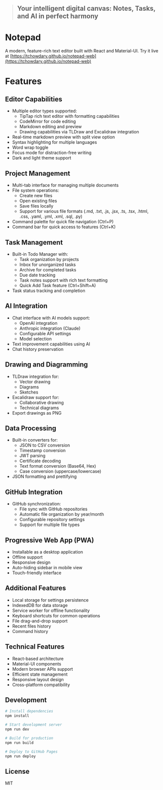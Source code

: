 > ## Your intelligent digital canvas: Notes, Tasks, and AI in perfect harmony

# Notepad

A modern, feature-rich text editor built with React and Material-UI. 
Try it live at [https://tchowdary.github.io/notepad-web](https://tchowdary.github.io/notepad-web)

# Features

## Editor Capabilities
- Multiple editor types supported:
  - TipTap rich text editor with formatting capabilities
  - CodeMirror for code editing
  - Markdown editing and preview
  - Drawing capabilities via TLDraw and Excalidraw integration
- Real-time markdown preview with split view option
- Syntax highlighting for multiple languages
- Word wrap toggle
- Focus mode for distraction-free writing
- Dark and light theme support

## Project Management
- Multi-tab interface for managing multiple documents
- File system operations:
  - Create new files
  - Open existing files
  - Save files locally
  - Support for various file formats (.md, .txt, .js, .jsx, .ts, .tsx, .html, .css, .yaml, .yml, .xml, .sql, .py)
- Command palette for quick file navigation (Ctrl+P)
- Command bar for quick access to features (Ctrl+K)

## Task Management
- Built-in Todo Manager with:
  - Task organization by projects
  - Inbox for unorganized tasks
  - Archive for completed tasks
  - Due date tracking
  - Task notes support with rich text formatting
  - Quick Add Task feature (Ctrl+Shift+A)
- Task status tracking and completion

## AI Integration
- Chat interface with AI models support:
  - OpenAI integration
  - Anthropic integration (Claude)
  - Configurable API settings
  - Model selection
- Text improvement capabilities using AI
- Chat history preservation

## Drawing and Diagramming
- TLDraw integration for:
  - Vector drawing
  - Diagrams
  - Sketches
- Excalidraw support for:
  - Collaborative drawing
  - Technical diagrams
- Export drawings as PNG

## Data Processing
- Built-in converters for:
  - JSON to CSV conversion
  - Timestamp conversion
  - JWT parsing
  - Certificate decoding
  - Text format conversion (Base64, Hex)
  - Case conversion (uppercase/lowercase)
- JSON formatting and prettifying

## GitHub Integration
- GitHub synchronization:
  - File sync with GitHub repositories
  - Automatic file organization by year/month
  - Configurable repository settings
  - Support for multiple file types

## Progressive Web App (PWA)
- Installable as a desktop application
- Offline support
- Responsive design
- Auto-hiding sidebar in mobile view
- Touch-friendly interface

## Additional Features
- Local storage for settings persistence
- IndexedDB for data storage
- Service worker for offline functionality
- Keyboard shortcuts for common operations
- File drag-and-drop support
- Recent files history
- Command history

## Technical Features
- React-based architecture
- Material-UI components
- Modern browser APIs support
- Efficient state management
- Responsive layout design
- Cross-platform compatibility

## Development

```bash
# Install dependencies
npm install

# Start development server
npm run dev

# Build for production
npm run build

# Deploy to GitHub Pages
npm run deploy
```

## License

MIT

